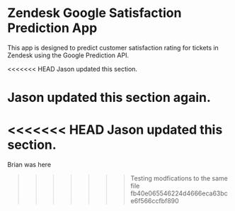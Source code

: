 Zendesk Google Satisfaction Prediction App
==========

This app is designed to predict customer satisfaction rating for tickets in Zendesk using the Google Prediction API.

<<<<<<< HEAD
Jason updated this section.

Jason updated this section again.
=======
<<<<<<< HEAD
Jason updated this section.
=======
Brian was here
>>>>>>> Testing modfications to the same file
>>>>>>> fb40e065546224d4666eca63bce6f566ccfbf890
